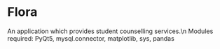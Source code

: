 # Flora
An application which provides student counselling services.\n
Modules required: PyQt5, mysql.connector, matplotlib, sys, pandas
